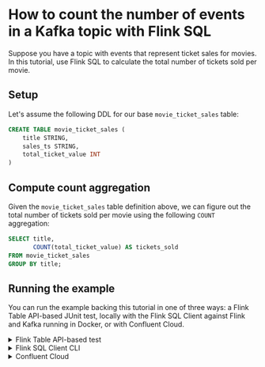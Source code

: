 <!-- title: How to count the number of events in a Kafka topic with Flink SQL -->
<!-- description: In this tutorial, learn how to count the number of events in a Kafka topic with Flink SQL, with step-by-step instructions and supporting code. -->

# How to count the number of events in a Kafka topic with Flink SQL

Suppose you have a topic with events that represent ticket sales for movies. In this tutorial, use Flink SQL to
calculate the total number of tickets sold per movie.

## Setup

Let's assume the following DDL for our base `movie_ticket_sales` table:

```sql
CREATE TABLE movie_ticket_sales (
    title STRING,
    sales_ts STRING,
    total_ticket_value INT
)
```

## Compute count aggregation

Given the `movie_ticket_sales` table definition above, we can figure out the total number of tickets sold per movie using
the following `COUNT` aggregation:

```sql
SELECT title,
       COUNT(total_ticket_value) AS tickets_sold
FROM movie_ticket_sales
GROUP BY title;
```

## Running the example

You can run the example backing this tutorial in one of three ways: a Flink Table API-based JUnit test, locally with the Flink SQL Client 
against Flink and Kafka running in Docker, or with Confluent Cloud.

<details>
  <summary>Flink Table API-based test</summary>

  #### Prerequisites

  * Java 17, e.g., follow the OpenJDK installation instructions [here](https://openjdk.org/install/) if you don't have Java. 
  * Docker running via [Docker Desktop](https://docs.docker.com/desktop/) or [Docker Engine](https://docs.docker.com/engine/install/)

  #### Run the test

Run the following command to execute [FlinkSqlAggregatingCountTest#testCountAggregation](src/test/java/io/confluent/developer/FlinkSqlAggregatingCountTest.java):

  ```plaintext
  ./gradlew clean :aggregating-count:flinksql:test
  ```

  The test starts Kafka and Schema Registry with [Testcontainers](https://testcontainers.com/), runs the Flink SQL commands
  above against a local Flink `StreamExecutionEnvironment`, and ensures that the aggregation results are what we expect.
</details>

<details>
  <summary>Flink SQL Client CLI</summary>

  #### Prerequisites

  * Docker running via [Docker Desktop](https://docs.docker.com/desktop/) or [Docker Engine](https://docs.docker.com/engine/install/)
  * [Docker Compose](https://docs.docker.com/compose/install/). Ensure that the command `docker compose version` succeeds.

  #### Run the commands

  First, start Flink and Kafka:

  ```shell
  docker compose -f ./docker/docker-compose-flinksql.yml up -d
  ```

  Next, open the Flink SQL Client CLI:

  ```shell
  docker exec -it flink-sql-client sql-client.sh
  ```

  Finally, run following SQL statements to create the `movie_ticket_sales` table backed by Kafka running in Docker, populate it with
  test data, and run the aggregating count query.

  ```sql
  CREATE TABLE movie_ticket_sales (
      title STRING,
      sales_ts STRING,
      total_ticket_value INT
  ) WITH (
      'connector' = 'kafka',
      'topic' = 'movie-ticket-sales',
      'properties.bootstrap.servers' = 'broker:9092',
      'scan.startup.mode' = 'earliest-offset',
      'key.format' = 'raw',
      'key.fields' = 'title',
      'value.format' = 'avro-confluent',
      'value.avro-confluent.url' = 'http://schema-registry:8081',
      'value.fields-include' = 'EXCEPT_KEY'
  );
  ```

  ```sql
  INSERT INTO movie_ticket_sales VALUES
      ('Aliens', '2019-07-18T10:00:00Z', 10),
      ('Die Hard', '2019-07-18T10:00:00Z', 12),
      ('Die Hard', '2019-07-18T10:01:00Z', 12),
      ('The Godfather', '2019-07-18T10:01:31Z', 12),
      ('Die Hard', '2019-07-18T10:01:36Z', 24),
      ('The Godfather', '2019-07-18T10:02:00Z', 18),
      ('The Big Lebowski', '2019-07-18T11:03:21Z', 12),
      ('The Big Lebowski', '2019-07-18T11:03:50Z', 12),
      ('The Godfather', '2019-07-18T11:40:00Z', 36),
      ('The Godfather', '2019-07-18T11:40:09Z', 18);
  ```

  ```sql
  SELECT title,
         COUNT(total_ticket_value) AS tickets_sold
  FROM movie_ticket_sales
  GROUP BY title;
  ```

  The query output should look like this:

  ```plaintext
             title tickets_sold
  ---------------- -----------
            Aliens           1
          Die Hard           3
  The Big Lebowski           2
     The Godfather           4
  ```

  When you are finished, clean up the containers used for this tutorial by running:

  ```shell
  docker compose -f ./docker/docker-compose-flinksql.yml down
  ```

</details>

<details>
  <summary>Confluent Cloud</summary>

  #### Prerequisites

  * A [Confluent Cloud](https://confluent.cloud/signup) account
  * A Flink compute pool created in Confluent Cloud. Follow [this](https://docs.confluent.io/cloud/current/flink/get-started/quick-start-cloud-console.html) quick start to create one.

  #### Run the commands

  In the Confluent Cloud Console, navigate to your environment and then click the `Open SQL Workspace` button for the compute
  pool that you have created.

  Select the default catalog (Confluent Cloud environment) and database (Kafka cluster) to use with the dropdowns at the top right.

  Finally, run following SQL statements to create the `movie_ticket_sales` table, populate it with test data, and run the aggregating count query.

  ```sql
  CREATE TABLE movie_ticket_sales (
      title STRING,
      sales_ts STRING,
      total_ticket_value INT
  );
  ```

  ```sql
  INSERT INTO movie_ticket_sales VALUES
      ('Aliens', '2019-07-18T10:00:00Z', 10),
      ('Die Hard', '2019-07-18T10:00:00Z', 12),
      ('Die Hard', '2019-07-18T10:01:00Z', 12),
      ('The Godfather', '2019-07-18T10:01:31Z', 12),
      ('Die Hard', '2019-07-18T10:01:36Z', 24),
      ('The Godfather', '2019-07-18T10:02:00Z', 18),
      ('The Big Lebowski', '2019-07-18T11:03:21Z', 12),
      ('The Big Lebowski', '2019-07-18T11:03:50Z', 12),
      ('The Godfather', '2019-07-18T11:40:00Z', 36),
      ('The Godfather', '2019-07-18T11:40:09Z', 18);
  ```

  ```sql
  SELECT title,
         COUNT(total_ticket_value) AS tickets_sold
  FROM movie_ticket_sales
  GROUP BY title;
  ```

  The query output should look like this:

  ![](img/query-output.png)
